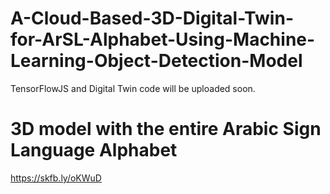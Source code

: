 # A-Cloud-Based-3D-Digital-Twin-for-ArSL-Alphabet-Using-Machine-Learning-Object-Detection-Model
TensorFlowJS and Digital Twin code will be uploaded soon.

# 3D model with the entire Arabic Sign Language Alphabet
https://skfb.ly/oKWuD

